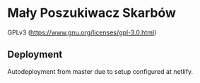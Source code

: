 # Mały Poszukiwacz Skarbów

GPLv3 (https://www.gnu.org/licenses/gpl-3.0.html)

## Deployment

Autodeployment from master due to setup configured at netlify.
